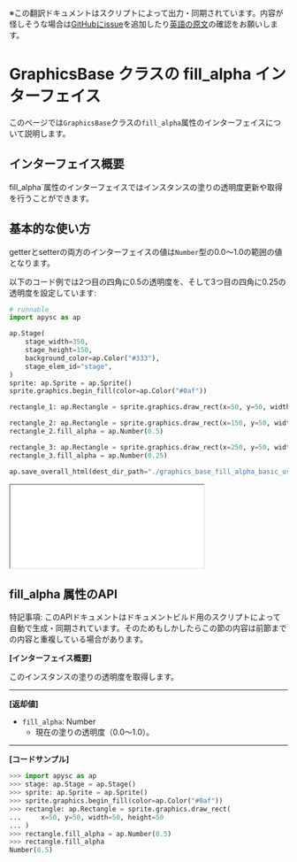 <span class="inconspicuous-txt">※この翻訳ドキュメントはスクリプトによって出力・同期されています。内容が怪しそうな場合は<a href="https://github.com/simon-ritchie/apysc/issues" target="_blank">GitHubにissue</a>を追加したり[英語の原文](https://simon-ritchie.github.io/apysc/en/graphics_base_fill_alpha.html)の確認をお願いします。</span>

# GraphicsBase クラスの fill_alpha インターフェイス

このページでは`GraphicsBase`クラスの`fill_alpha`属性のインターフェイスについて説明します。

## インターフェイス概要

fill_alpha`属性のインターフェイスではインスタンスの塗りの透明度更新や取得を行うことができます。

## 基本的な使い方

getterとsetterの両方のインターフェイスの値は`Number`型の0.0～1.0の範囲の値となります。

以下のコード例では2つ目の四角に0.5の透明度を、そして3つ目の四角に0.25の透明度を設定しています:

```py
# runnable
import apysc as ap

ap.Stage(
    stage_width=350,
    stage_height=150,
    background_color=ap.Color("#333"),
    stage_elem_id="stage",
)
sprite: ap.Sprite = ap.Sprite()
sprite.graphics.begin_fill(color=ap.Color("#0af"))

rectangle_1: ap.Rectangle = sprite.graphics.draw_rect(x=50, y=50, width=50, height=50)

rectangle_2: ap.Rectangle = sprite.graphics.draw_rect(x=150, y=50, width=50, height=50)
rectangle_2.fill_alpha = ap.Number(0.5)

rectangle_3: ap.Rectangle = sprite.graphics.draw_rect(x=250, y=50, width=50, height=50)
rectangle_3.fill_alpha = ap.Number(0.25)

ap.save_overall_html(dest_dir_path="./graphics_base_fill_alpha_basic_usage/")
```

<iframe src="static/graphics_base_fill_alpha_basic_usage/index.html" width="350" height="150"></iframe>

## fill_alpha 属性のAPI

<span class="inconspicuous-txt">特記事項: このAPIドキュメントはドキュメントビルド用のスクリプトによって自動で生成・同期されています。そのためもしかしたらこの節の内容は前節までの内容と重複している場合があります。</span>

**[インターフェイス概要]**

このインスタンスの塗りの透明度を取得します。<hr>

**[返却値]**

- `fill_alpha`: Number
  - 現在の塗りの透明度（0.0～1.0）。

<hr>

**[コードサンプル]**

```py
>>> import apysc as ap
>>> stage: ap.Stage = ap.Stage()
>>> sprite: ap.Sprite = ap.Sprite()
>>> sprite.graphics.begin_fill(color=ap.Color("#0af"))
>>> rectangle: ap.Rectangle = sprite.graphics.draw_rect(
...     x=50, y=50, width=50, height=50
... )
>>> rectangle.fill_alpha = ap.Number(0.5)
>>> rectangle.fill_alpha
Number(0.5)
```
